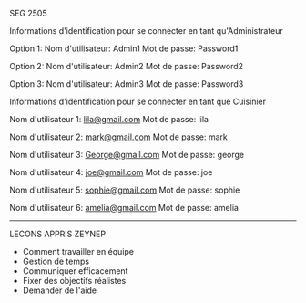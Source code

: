 SEG 2505 

Informations d'identification pour se connecter en tant qu'Administrateur


Option 1:
Nom d'utilisateur: Admin1
Mot de passe: Password1

Option 2:
Nom d'utilisateur: Admin2
Mot de passe: Password2

Option 3:
Nom d'utilisateur: Admin3
Mot de passe: Password3


Informations d'identification pour se connecter en tant que Cuisinier

Nom d'utilisateur 1: lila@gmail.com Mot de passe: lila

Nom d'utilisateur 2: mark@gmail.com Mot de passe: mark

Nom d'utilisateur 3: George@gmail.com Mot de passe: george

Nom d'utilisateur 4: joe@gmail.com Mot de passe: joe

Nom d'utilisateur 5: sophie@gmail.com Mot de passe: sophie

Nom d'utilisateur 6: amelia@gmail.com Mot de passe: amelia

---------------------------------------------------------------------

LECONS APPRIS ZEYNEP
- Comment travailler en équipe
- Gestion de temps
- Communiquer efficacement
- Fixer des objectifs réalistes
- Demander de l'aide
